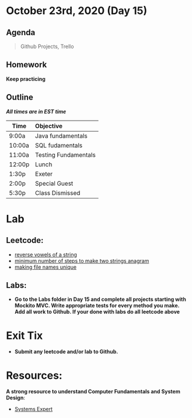 # October 23rd, 2020 (Day 15)

## Agenda
> Github Projects, Trello

## Homework 
**Keep practicing**

## Outline
_**All times are in EST time**_

| Time   | Objective                        |
| -------|:---------------------------------|
| 9:00a  | Java fundamentals                |  
| 10:00a | SQL fudamentals                  |
| 11:00a | Testing  Fundamentals            |
| 12:00p | Lunch                            |
| 1:30p  | Exeter                           | 
| 2:00p  | Special Guest                    |
| 5:30p  | Class Dismissed                  |

# Lab
  ## Leetcode:
  - [reverse vowels of a string](https://leetcode.com/problems/reverse-vowels-of-a-string/)
  - [minimum number of steps to make two strings anagram](https://leetcode.com/problems/minimum-number-of-steps-to-make-two-strings-anagram/)
  - [making file names unique](https://leetcode.com/problems/making-file-names-unique/)
  
  ## Labs:
  - **Go to the Labs folder in Day 15 and complete all projects starting with Mockito MVC. Write appropriate tests for every method you make. Add all work to Github. If your done with labs do all leetcode above**

# Exit Tix 
  - **Submit any leetcode and/or lab to Github.**

# Resources:
**A strong resource to understand Computer Fundamentals and System Design**:
- [Systems Expert](https://www.algoexpert.io/systems/product)

